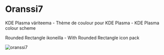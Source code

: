 # Oranssi7
KDE Plasma väriteema - Thème de coulour pour KDE Plasma - KDE Plasma colour scheme

Rounded Rectangle ikoneilla - With Rounded Rectangle icon pack

![oranssi7](https://user-images.githubusercontent.com/73434605/153766233-2db4da37-b78e-48ef-9690-d71b8b08320d.png)
